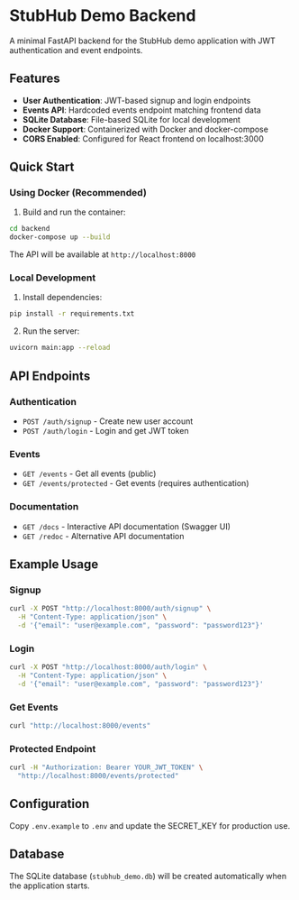 # StubHub Demo Backend

A minimal FastAPI backend for the StubHub demo application with JWT authentication and event endpoints.

## Features

- **User Authentication**: JWT-based signup and login endpoints
- **Events API**: Hardcoded events endpoint matching frontend data
- **SQLite Database**: File-based SQLite for local development
- **Docker Support**: Containerized with Docker and docker-compose
- **CORS Enabled**: Configured for React frontend on localhost:3000

## Quick Start

### Using Docker (Recommended)

1. Build and run the container:
```bash
cd backend
docker-compose up --build
```

The API will be available at `http://localhost:8000`

### Local Development

1. Install dependencies:
```bash
pip install -r requirements.txt
```

2. Run the server:
```bash
uvicorn main:app --reload
```

## API Endpoints

### Authentication
- `POST /auth/signup` - Create new user account
- `POST /auth/login` - Login and get JWT token

### Events
- `GET /events` - Get all events (public)
- `GET /events/protected` - Get events (requires authentication)

### Documentation
- `GET /docs` - Interactive API documentation (Swagger UI)
- `GET /redoc` - Alternative API documentation

## Example Usage

### Signup
```bash
curl -X POST "http://localhost:8000/auth/signup" \
  -H "Content-Type: application/json" \
  -d '{"email": "user@example.com", "password": "password123"}'
```

### Login
```bash
curl -X POST "http://localhost:8000/auth/login" \
  -H "Content-Type: application/json" \
  -d '{"email": "user@example.com", "password": "password123"}'
```

### Get Events
```bash
curl "http://localhost:8000/events"
```

### Protected Endpoint
```bash
curl -H "Authorization: Bearer YOUR_JWT_TOKEN" \
  "http://localhost:8000/events/protected"
```

## Configuration

Copy `.env.example` to `.env` and update the SECRET_KEY for production use.

## Database

The SQLite database (`stubhub_demo.db`) will be created automatically when the application starts.
